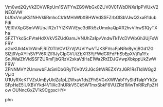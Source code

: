 Vm0wd2QyVkZOVWRpUm1SWFYwZG9WbGx0ZUV0V01WbDNXa1pPVlUxV2NEQlVW
bU0xVmpKS1NHVkliRmhoCk1rMHhWbXBHWVdSSFZrbGlSbVJwQ2xaR1dubFdi
VEI0VXpGSmVWUnJiR2xTYlZKWVEyc3dlRk5zUmxkaQpXR2hvVlhwS1QyTXha
SFZTYkdScFVteHdXVkV5ZUdGamJVNUhZa1pvVndwTk1VcDVWbGh3UjFsWFRY
aGoKUld4VllrWmFjRlZ0TlVOV1ZrVjVUVlYwVTJKSFVscFpNRnByVjBGd1ZG
SlZjRVpXYlhSVFV6RlZlRlJyClpGVUtZbXR3YjFWdGRFdFhSbEpXVjI1a1Yx
SnJWalZhVldSSFZURmFjbGRzV2xkaVdHaE1Wa2RrZDJGVwpXbkppUkZwWFRW
ZFNNMVY2UmxwbFJsSnlDbGRyT0V0V2JGcGhWREZXYzJGR1RsTldiWGg2VjJ0
U1UyRXcKTVZsUmEyUldZa1pLZWxaV1dsZFhSVGxXWlVab1YySldTalpYYkZa
SFpHeE5lUXBVYkd4V1lXc3hURkV5Ck5WTmxSbkF6VUZRd1MwTnRlRzFpZHow
OUNncGxZV1k9CgpxcHY=

phn
